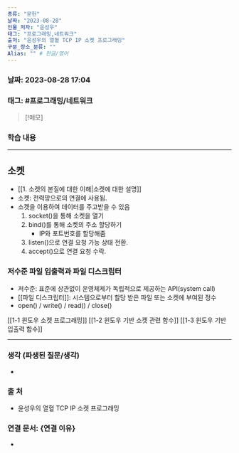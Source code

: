 ```yaml
---
종류: "문헌"
날짜: "2023-08-28"
인물_저자: "윤성우"
태그: "프로그래밍,네트워크"
출처: "윤성우의 열혈 TCP IP 소켓 프로그래밍"
구분_장소_분류: ""
Alias: "" # 한글/영어
---
```


### 날짜: 2023-08-28 17:04
### 태그: #프로그래밍/네트워크

>[!메모]
> 

### 학습 내용
---
## 소켓
- [[1. 소켓의 본질에 대한 이해|소켓에 대한 설명]]
- 소켓: 전력망으로의 연결에 사용됨.
- 소켓을 이용하여 데이터를 주고받을 수 있음
	1) socket()을 통해 소켓을 열기
	2) bind()를 통해 소켓의 주소 할당하기
		- IP와 포트번호를 할당해줌
	2) listen()으로 연결 요청 가능 상태 전환.
	3) accept()으로 연결 요청 수락.
### 저수준 파일 입출력과 파일 디스크립터
- 저수준: 표준에 상관없이 운영체제가 독립적으로 제공하는 API(system call)
- [[파일 디스크립터]]: 시스템으로부터 할당 받은 파일 또는 소켓에 부여된 정수
- open() / write() / read() / close()

[[1-1 윈도우 소켓 프로그래밍]]
[[1-2 윈도우 기반 소켓 관련 함수]]
[[1-3 윈도우 기반 입출력 함수]]

---
### 생각 (파생된 질문/생각)
- 
### 출 처
- 윤성우의 열혈 TCP IP 소켓 프로그래밍
### 연결 문서: {연결 이유}
- 